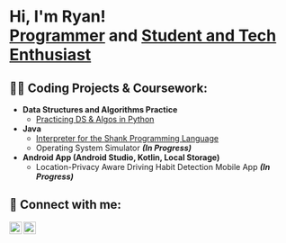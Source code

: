 <h1>Hi, I'm Ryan! <br/><a href="https://github.com/ryan-dugan">Programmer</a> and <a href="https://www.linkedin.com/in/ryandugan1/">Student and Tech Enthusiast</a></h1>

<h2>👨‍💻 Coding Projects & Coursework:</h2>

- <b>Data Structures and Algorithms Practice</b>
  - [Practicing DS & Algos in Python](https://github.com/ryan-dugan/)
- <b>Java</b>
  - [Interpreter for the Shank Programming Language](https://github.com/ryan-dugan/)
  - Operating System Simulator <b><i>(In Progress)</b></i>
- <b>Android App (Android Studio, Kotlin, Local Storage)</b>
  - Location-Privacy Aware Driving Habit Detection Mobile App <b><i>(In Progress)</b></i>


<h2> 🤳 Connect with me:</h2>

[<img align="left" alt="Ryan Dugan | Twitter" width="22px" src="https://cdn.jsdelivr.net/npm/simple-icons@v3/icons/twitter.svg" />][twitter]
[<img align="left" alt="Ryan Dugan | LinkedIn" width="22px" src="https://cdn.jsdelivr.net/npm/simple-icons@v3/icons/linkedin.svg" />][linkedin]

[twitter]: https://twitter.com/ryan_dugann
[linkedin]: https://www.linkedin.com/in/ryandugan1/
